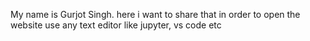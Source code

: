 My name is Gurjot Singh. here i want to share that in order to open the website use any text editor like jupyter, vs code etc 
